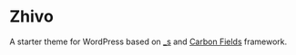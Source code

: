 # Zhivo

A starter theme for WordPress based on [_s](https://underscores.me/) and [Carbon Fields](https://carbonfields.net/) framework.
